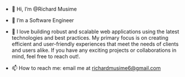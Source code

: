 - 👋 Hi, I’m @Richard Musime
- 👀 I’m a Software Engineer



- 💞️ I love building robust and scalable web applications using the latest technologies and best practices. My primary focus is on creating efficient and user-friendly experiences that meet the needs 
          of clients and users alike.
          If you have any exciting projects or collaborations in mind, feel free to reach out!.
- 📫 How to reach me: email me at richardmusime6@gmail.com

  
<img src="https://komarev.com/ghpvc/?username=Richard&style=flat-square&color=blue" alt=""/>

